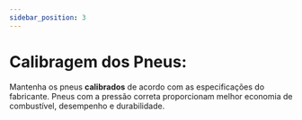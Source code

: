 ```yaml
---
sidebar_position: 3
---
```


# Calibragem dos Pneus:

Mantenha os pneus **calibrados** de acordo com as especificações do fabricante. Pneus com a pressão correta proporcionam melhor economia de combustível, desempenho e durabilidade.